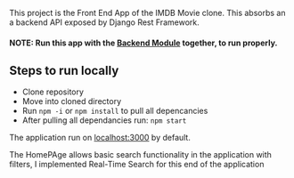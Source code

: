 This project is the Front End App of the IMDB Movie clone. This absorbs an a backend API exposed by Django Rest Framework.
#### NOTE: Run this app with the [Backend Module](https://github.com/shardulsinghh/movie-app-django) together, to run properly.

## Steps to run locally
  * Clone repository
  * Move into cloned directory
  * Run `npm -i` or `npm install` to pull all depencancies
  * After pulling all dependancies run: `npm start`
  

The application run on [localhost:3000](http://localhost:3000/) by default.

The HomePAge allows basic search functionality in the application with filters, I implemented Real-Time Search for this end of the application
